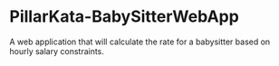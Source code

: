 # PillarKata-BabySitterWebApp
A web application that will calculate the rate for a babysitter based on hourly salary constraints.
